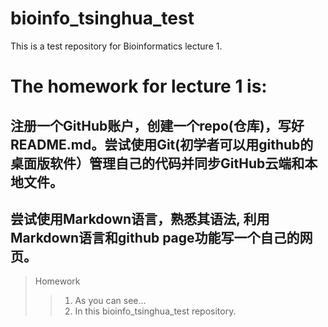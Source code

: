 # bioinfo_tsinghua_test
This is a test repository for Bioinformatics lecture 1.

# The homework for lecture 1 is:
## 注册一个GitHub账户，创建一个repo(仓库)，写好README.md。尝试使用Git(初学者可以用github的桌面版软件）管理自己的代码并同步GitHub云端和本地文件。
## 尝试使用Markdown语言，熟悉其语法, 利用Markdown语言和github page功能写一个自己的网页。

> Homework
>> 1. As you can see...
>> 2. In this bioinfo_tsinghua_test repository.
